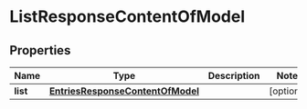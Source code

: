 # ListResponseContentOfModel

## Properties
Name | Type | Description | Notes
------------ | ------------- | ------------- | -------------
**list** | [**EntriesResponseContentOfModel**](EntriesResponseContentOfModel.md) |  |  [optional]
